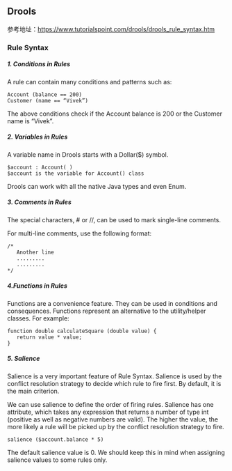 ## Drools
参考地址：https://www.tutorialspoint.com/drools/drools_rule_syntax.htm

### Rule Syntax

##### 1. Conditions in Rules

A rule can contain many conditions and patterns such as:

```
Account (balance == 200)
Customer (name == “Vivek”)
```
The above conditions check if the Account balance is 200 or the Customer name is “Vivek”.

##### 2. Variables in Rules
A variable name in Drools starts with a Dollar($) symbol.

```
$account : Account( )
$account is the variable for Account() class
```
Drools can work with all the native Java types and even Enum.

##### 3. Comments in Rules
The special characters, # or //, can be used to mark single-line comments.

For multi-line comments, use the following format:

```
/*
   Another line
   .........
   .........
*/
```

##### 4.Functions in Rules
Functions are a convenience feature. They can be used in conditions and consequences. Functions represent an alternative to the utility/helper classes. For example:

```
function double calculateSquare (double value) {
   return value * value;
}
```

##### 5. Salience
Salience is a very important feature of Rule Syntax. Salience is used by the conflict resolution strategy to decide which rule to fire first. By default, it is the main criterion.

We can use salience to define the order of firing rules. Salience has one attribute, which takes any expression that returns a number of type int (positive as well as negative numbers are valid). The higher the value, the more likely a rule will be picked up by the conflict resolution strategy to fire.

```
salience ($account.balance * 5)
```
The default salience value is 0. We should keep this in mind when assigning salience values to some rules only.

